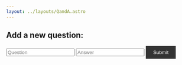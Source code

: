 ```yaml
---
layout: ../layouts/QandA.astro
---
```


<!DOCTYPE html>
<html>
<head>
  <title>Q&A Section</title>
  <style>
    .question {
      font-weight: bold;
       color: red;
    }
    .answer {
  color: red;
}
button {
      background-color: #333;
      color: white;
      border: none;
      padding: 10px 20px;
      cursor: pointer;
    }
button:hover {
      background-color: #444;
    }
button:disabled {
      background-color: #ccc;
      cursor: not-allowed;
    }

  </style>
</head>
<body>
  <div id="qaContainer">
    <!-- Questions and answers will be dynamically added here -->
  </div>

  <h2>Add a new question:</h2>
  <form id="qaForm">
    <input type="text" id="questionInput" placeholder="Question" required>
    <input type="text" id="answerInput" placeholder="Answer" required>
    <button type="submit">Submit</button>
  </form>

  <script>
  function renderQAs() {
    const qaContainer = document.getElementById('qaContainer');
    qaContainer.innerHTML = '';

    qas.forEach((qa, index) => {
      const question = document.createElement('div');
      question.classList.add('question');
      question.textContent = `Q: ${qa.question}`;

      const answer = document.createElement('div');
      answer.textContent = `A: ${qa.answer}`;

      const qaItem = document.createElement('div');
      qaItem.appendChild(question);
      qaItem.appendChild(answer);

      // Remove the delete button
      qaItem.removeChild(qaItem.querySelector('button'));

      qaContainer.appendChild(qaItem);
    });
  }
</script>
</body>
</html>
